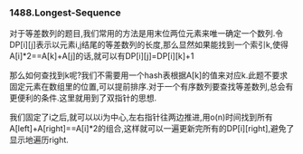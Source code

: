 ### 1488.Longest-Sequence

对于等差数列的题目,我们常用的方法是用末位两位元素来唯一确定一个数列.令DP[i][j]表示以元素i,j结尾的等差数列的长度,那么显然如果能找到一个索引k,使得A[i]*2==A[k]+A[j]的话,就可以有DP[i][j]=DP[i][k]+1

那么如何查找到k呢?我们不需要用一个hash表根据A[k]的值来对应k.此题不要求固定元素在数组里的位置,可以提前排序.对于一个有序数列要查找等差数列,总会有更便利的条件.这里就用到了双指针的思想.

我们固定了i之后,就可以以i为中心,左右指针往两边推进,用o(n)时间找到所有A[left]+A[right]==A[i]*2的组合,这样就可以一遍更新完所有的DP[i][right],避免了显示地遍历right.
